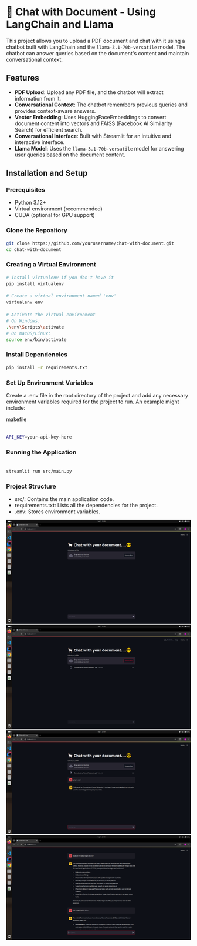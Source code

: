# 🦙 Chat with Document - Using LangChain and Llama

This project allows you to upload a PDF document and chat with it using a chatbot built with LangChain and the `llama-3.1-70b-versatile` model. The chatbot can answer queries based on the document's content and maintain conversational context.

## Features

- **PDF Upload**: Upload any PDF file, and the chatbot will extract information from it.
- **Conversational Context**: The chatbot remembers previous queries and provides context-aware answers.
- **Vector Embedding**: Uses HuggingFaceEmbeddings to convert document content into vectors and FAISS (Facebook AI Similarity Search) for efficient search.
- **Conversational Interface**: Built with Streamlit for an intuitive and interactive interface.
- **Llama Model**: Uses the `llama-3.1-70b-versatile` model for answering user queries based on the document content.

## Installation and Setup

### Prerequisites

- Python 3.12+
- Virtual environment (recommended)
- CUDA (optional for GPU support)

### Clone the Repository


```bash
git clone https://github.com/yourusername/chat-with-document.git
cd chat-with-document 

```



### Creating a Virtual Environment


```bash
# Install virtualenv if you don't have it
pip install virtualenv

# Create a virtual environment named 'env'
virtualenv env

# Activate the virtual environment
# On Windows:
.\env\Scripts\activate
# On macOS/Linux:
source env/bin/activate


```

### Install Dependencies


```bash
pip install -r requirements.txt

```



### Set Up Environment Variables
Create a .env file in the root directory of the project and add any necessary environment variables required for the project to run. An example might include:

makefile

```bash

API_KEY=your-api-key-here

```


### Running the Application


```bash

streamlit run src/main.py
```


### Project Structure

  -  src/: Contains the main application code.
  -  requirements.txt: Lists all the dependencies for the project.
  -  .env: Stores environment variables.





![demo Image1](images/demo1.png)
![demo Image2](images/demo2.png)
![demo Image3](images/demo3.png)
![demo Image4](images/demo4.png)

    